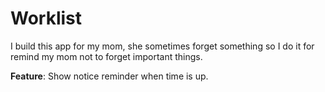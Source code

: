 # Worklist

I build this app for my mom, she sometimes forget something so I do it for remind my mom not to forget important things.

**Feature**: Show notice reminder when time is up.

